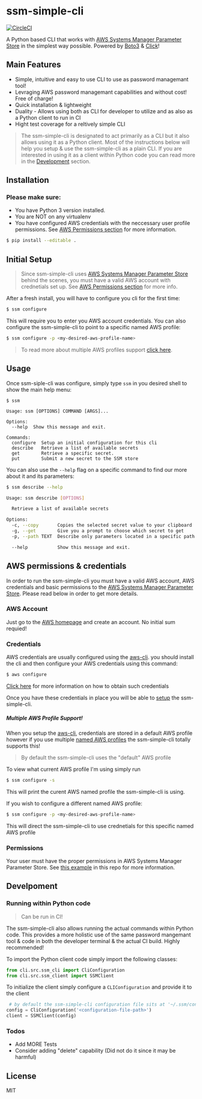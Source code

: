# ssm-simple-cli

[![CircleCI](https://circleci.com/gh/circleci/circleci-docs.svg?style=shield)](https://circleci.com/gh/circleci/circleci-docs)

A Python based CLI that works with [AWS Systems Manager Parameter Store] in the simplest way possible.
Powered by [Boto3] & [Click]!

## Main Features
- Simple, intuitive and easy to use CLI to use as password managemant tool!
- Levraging AWS password managemant capabilities and without cost! Free of charge!
- Quick installation & lightweight
- Duality - Allows using both as CLI for developer to utilize and as also as a Python client to run in CI
- Hight test coverage for a reltively simple CLI

> The ssm-simple-cli is designated to act primarily as a CLI but it also allows using it as a Python client.
> Most of the instructions below will help you setup & use the ssm-simple-cli as a plain CLI.
> If you are interested in using it as a client within Python code you can read more in the [Development](##development) section. 

## Installation
### Please make sure:
- You have Python 3 version installed.
- You are NOT on any virtualenv
- You have configured AWS credentials with the neccessary user profile permissions. See [AWS Permissions section](#aws-permissions--credentials) for more information.

```sh
$ pip install --editable .
```
## Initial Setup

> Since ssm-simple-cli uses [AWS Systems Manager Parameter Store] behind the scenes, you must have a valid AWS account with crednetials set up. See [AWS Permissions section](#aws-permissions--credentials) for more info.

After a fresh install, you will have to configure you cli for the first time:

```sh
$ ssm configure
```

This will require you to enter you AWS account credentials. You can also configure the ssm-simple-cli to point to a specific named AWS profile:

```sh
$ ssm configure -p <my-desired-aws-profile-name>
```

> To read more about multiple AWS profiles support [click here](#####multiple-aws-profile-support!).

## Usage

Once ssm-siple-cli was configure, simply type `ssm` in you desired shell to show the main help menu:

```console
$ ssm

Usage: ssm [OPTIONS] COMMAND [ARGS]...

Options:
  --help  Show this message and exit.

Commands:
  configure  Setup an initial configuration for this cli
  describe   Retrieve a list of available secrets
  get        Retrieve a specific secret.
  put        Submit a new secret to the SSM store
```

You can also use the `--help` flag on a specific command to find our more about it and its parameters:

```sh
$ ssm describe --help

Usage: ssm describe [OPTIONS]

  Retrieve a list of available secrets

Options:
  -c, --copy       Copies the selected secret value to your clipboard
  -g, --get        Give you a prompt to choose which secret to get
  -p, --path TEXT  Describe only parameters located in a specific path (must start with "/")

  --help           Show this message and exit.

```

## AWS permissions & credentials 

In order to run the ssm-simple-cli you must have a valid AWS account, AWS credentials and basic permissions to the [AWS Systems Manager Parameter Store]. Please read below in order to get more details.

### AWS Account
Just go to the [AWS homepage](https://aws.amazon.com/) and create an account. No initial sum requied!

### Credentials

AWS credentials are usually configured using the [aws-cli]. you should install the cli and then configure your AWS credentials using this command:

```sh
$ aws configure
```

[Click here](https://docs.aws.amazon.com/cli/latest/userguide/cli-chap-configure.html#cli-quick-configuration-creds) for more information on how to obtain such credentials

Once you have these credentials in place you will be able to [setup](##initial-setup) the ssm-simple-cli.

##### Multiple AWS Profile Support!
When you setup the [aws-cli], credentials are stored in a default AWS profile however if you use multiple [named AWS profiles](https://docs.aws.amazon.com/cli/latest/userguide/cli-configure-profiles.html) the ssm-simple-cli totally supports this!

> By default the ssm-simple-cli uses the "default" AWS profile

To view what current AWS profile I'm using simply run

```sh
$ ssm configure -s
```

This will print the curent AWS named profile the ssm-simple-cli is using.

If you wish to configure a different named AWS profile:

```sh
$ ssm configure -p <my-desired-aws-profile-name>
```

This will direct the ssm-simple-cli to use crednetials for this specific named AWS profile

### Permissions

Your user must have the proper permissions in AWS Systems Manager Parameter Store. See [this example](example/aws/policy/README.md) in this repo for more information.


## Develpoment

### Running within Python code
> Can be run in CI!

The ssm-simple-cli also allows running the actual commands within Python code. This provides a more holistic use of the same password mangemant tool & code in both the developer terminal & the actual CI build. Highly recommended!

To import the Python client code simply import the following classes:
```python
from cli.src.ssm_cli import CliConfiguration
from cli.src.ssm_client import SSMClient
```

To initialize the client simply configure a `CLIConfiguration` and provide it to the client

```python
 # by default the ssm-simple-cli configuration file sits at '~/.ssm/config' but can be anywhere
config = CliConfiguration('<configuration-file-path>')
client = SSMClient(config)
```


### Todos

 - Add MORE Tests
 - Consider adding "delete" capability (Did not do it since it may be harmful)

License
----

MIT

[//]: #
   [Boto3]: <https://boto3.amazonaws.com/v1/documentation/api/latest/index.html>
   [Click]: <https://click.palletsprojects.com>
   [aws-cli]: <https://aws.amazon.com/cli>
   [AWS Systems Manager Parameter Store]: <https://docs.aws.amazon.com/systems-manager/latest/userguide/systems-manager-parameter-store.html>
   [git-repo-url]: <https://github.com/joemccann/dillinger.git>